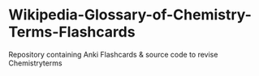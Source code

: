 # Wikipedia-Glossary-of-Chemistry-Terms-Flashcards
Repository containing Anki Flashcards &amp; source code to revise Chemistryterms
